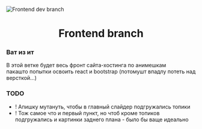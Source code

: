 ![Frontend dev branch](https://i.pinimg.com/originals/84/8e/33/848e332caed26465db2e8a7839046cb1.jpg)

<div id="toc">
  <ul align="center" style="list-style: none">
    <summary>
      <h1>
        Frontend branch
      </h1>
    </summary>
  </ul>
</div>

**<h3>Ват из ит</h3>**
В этой ветке будет весь фронт сайта-хостинга по анимешкам<br>
пакашто попытки освоить react и bootstrap (потомушт впадлу потеть над версткой...)

**<h3>TODO</h3>**
- ! Апишку мутануть, чтобы в главный слайдер подгружались топики
- ! Тож самое что и первый пункт, но чтоб кроме топиков подгружались и картинки заднего плана - было бы ваще идеально 

